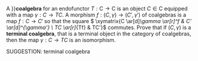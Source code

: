  A }}**coalgebra** for an endofunctor $T : \mathsf{C} \to \mathsf{C}$ is an object $C \in \mathsf{C}$ equipped with a map $\gamma : C \to TC$. A morphism $f : (C,\gamma) \to (C',\gamma')$ of coalgebras is a map $f : C \to C'$ so that the square
$ \xymatrix{C \ar[d]_\gamma \ar[r]^f & C' \ar[d]^{\gamma'} \\ TC \ar[r]_{Tf} & TC'}$ commutes. Prove that if $(C,\gamma)$ is a **terminal coalgebra**, that is a terminal object in the category of coalgebras, then the map $\gamma : C  \to TC$ is an isomorphism.


SUGGESTION: terminal coalgebra